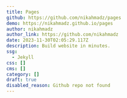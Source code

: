 ```yaml
---
title: Pages
github: https://github.com/nikahmadz/pages
demo: https://nikahmadz.github.io/pages
author: nikahmadz
author_link: https://github.com/nikahmadz
date: 2023-11-30T02:05:29.117Z
description: Build website in minutes.
ssg:
  - Jekyll
css: []
cms: []
category: []
draft: true
disabled_reason: Github repo not found
---
```

